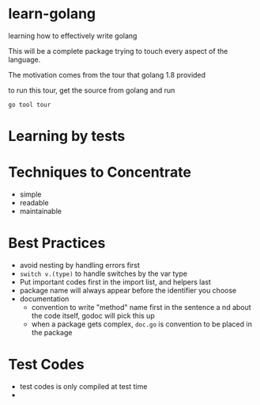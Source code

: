 # learn-golang
learning how to effectively write golang

This will be a complete package trying to touch every aspect of the language.

The motivation comes from the tour that golang 1.8 provided

to run this tour, get the source from golang and run

`go tool tour`


# Learning by tests



# Techniques to Concentrate
- simple
- readable
- maintainable

# Best Practices
- avoid nesting by handling errors first
- `switch v.(type)` to handle switches by the var type
- Put important codes first in the import list, and helpers last
- package name will always appear before the identifier you choose
- documentation
  - convention to write "method" name first in the sentence a nd about the code itself, godoc will pick this up
  - when a package gets complex, `doc.go` is convention to be placed in the package

# Test Codes
- test codes is only compiled at test time
-
